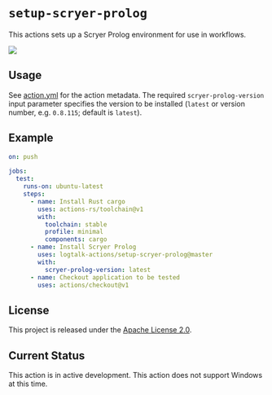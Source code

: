 # `setup-scryer-prolog`

This actions sets up a Scryer Prolog environment for use in workflows.

![](https://github.com/logtalk-actions/setup-scryer-prolog/workflows/Test/badge.svg)

## Usage

See [action.yml](action.yml) for the action metadata. The required `scryer-prolog-version` input parameter specifies the version to be installed (`latest` or version number, e.g. `0.8.115`; default is `latest`).

## Example

```yml
on: push

jobs:
  test:
    runs-on: ubuntu-latest
    steps:
      - name: Install Rust cargo
        uses: actions-rs/toolchain@v1
        with:
          toolchain: stable
          profile: minimal
          components: cargo
      - name: Install Scryer Prolog 
        uses: logtalk-actions/setup-scryer-prolog@master
        with:
          scryer-prolog-version: latest
      - name: Checkout application to be tested
        uses: actions/checkout@v1
```

## License

This project is released under the [Apache License 2.0](LICENSE).

## Current Status

This action is in active development. This action does not support Windows at this time.
